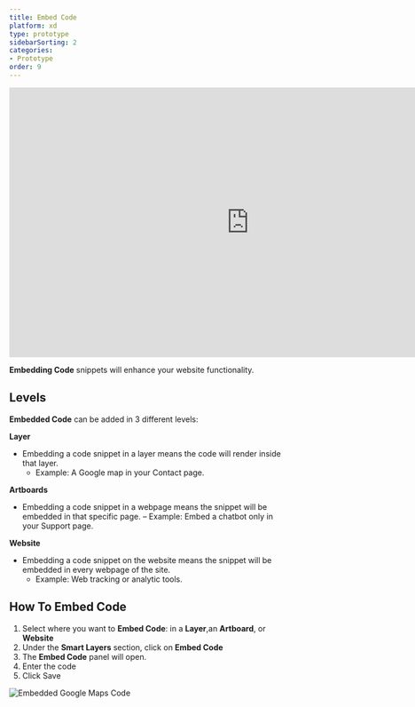 ```yaml
---
title: Embed Code
platform: xd
type: prototype
sidebarSorting: 2
categories: 
- Prototype
order: 9
---
```

<iframe width="864" height="486" src="https://www.youtube.com/embed/xBPqNvRWvYQ" frameborder="0" allow="accelerometer; autoplay; encrypted-media; gyroscope; picture-in-picture" allowfullscreen></iframe>

**Embedding Code** snippets will enhance your website functionality.


## Levels

**Embedded Code** can be added in 3 different levels:

**Layer**

* Embedding a code snippet in a layer means the code will render inside that layer. 
	- Example: A Google map in your Contact page.
   

**Artboards**

* Embedding a code snippet in a webpage means the snippet will be embedded in that specific page. 
	– Example: Embed a chatbot only in your Support page.
   
**Website**
  
* Embedding a code snippet on the website means the snippet will be embedded in every webpage of the site. 
	- Example:  Web tracking or analytic tools.


## How To Embed Code

1. Select where you want to **Embed Code**: in a **Layer**,an **Artboard**, or **Website**
2. Under  the **Smart Layers** section, click on **Embed Code**
3. The **Embed Code** panel will open. 
4. Enter the code
5. Click Save

![Embedded Google Maps Code](https://p46.f4.n0.cdn.getcloudapp.com/items/OAubJKel/Embed%20Code%402x.png?v=41bc82ccec4abf43866955c0b427e00d "Embed Google Maps" )
